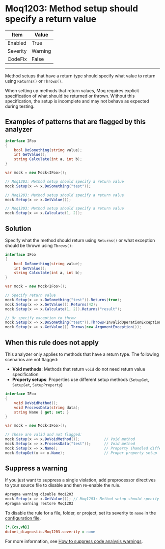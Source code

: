 # Moq1203: Method setup should specify a return value

| Item     | Value   |
| -------- | ------- |
| Enabled  | True    |
| Severity | Warning |
| CodeFix  | False   |

---

Method setups that have a return type should specify what value to return using `Returns()` or `Throws()`.

When setting up methods that return values, Moq requires explicit specification of what should be returned or thrown. Without this specification, the setup is incomplete and may not behave as expected during testing.

## Examples of patterns that are flagged by this analyzer

```csharp
interface IFoo
{
    bool DoSomething(string value);
    int GetValue();
    string Calculate(int a, int b);
}

var mock = new Mock<IFoo>();

// Moq1203: Method setup should specify a return value
mock.Setup(x => x.DoSomething("test"));

// Moq1203: Method setup should specify a return value
mock.Setup(x => x.GetValue());

// Moq1203: Method setup should specify a return value
mock.Setup(x => x.Calculate(1, 2));
```

## Solution

Specify what the method should return using `Returns()` or what exception should be thrown using `Throws()`:

```csharp
interface IFoo
{
    bool DoSomething(string value);
    int GetValue();
    string Calculate(int a, int b);
}

var mock = new Mock<IFoo>();

// Specify return value
mock.Setup(x => x.DoSomething("test")).Returns(true);
mock.Setup(x => x.GetValue()).Returns(42);
mock.Setup(x => x.Calculate(1, 2)).Returns("result");

// Or specify exception to throw
mock.Setup(x => x.DoSomething("test")).Throws<InvalidOperationException>();
mock.Setup(x => x.GetValue()).Throws(new ArgumentException());
```

## When this rule does not apply

This analyzer only applies to methods that have a return type. The following scenarios are not flagged:

- **Void methods**: Methods that return `void` do not need return value specification
- **Property setups**: Properties use different setup methods (`SetupGet`, `SetupSet`, `SetupProperty`)

```csharp
interface IFoo
{
    void DoVoidMethod();
    void ProcessData(string data);
    string Name { get; set; }
}

var mock = new Mock<IFoo>();

// These are valid and not flagged:
mock.Setup(x => x.DoVoidMethod());           // Void method
mock.Setup(x => x.ProcessData("test"));      // Void method
mock.Setup(x => x.Name);                     // Property (handled differently)
mock.SetupGet(x => x.Name);                  // Proper property setup
```

## Suppress a warning

If you just want to suppress a single violation, add preprocessor directives to
your source file to disable and then re-enable the rule.

```csharp
#pragma warning disable Moq1203
mock.Setup(x => x.GetValue()); // Moq1203: Method setup should specify a return value
#pragma warning restore Moq1203
```

To disable the rule for a file, folder, or project, set its severity to `none`
in the
[configuration file](https://learn.microsoft.com/en-us/dotnet/fundamentals/code-analysis/configuration-files).

```ini
[*.{cs,vb}]
dotnet_diagnostic.Moq1203.severity = none
```

For more information, see
[How to suppress code analysis warnings](https://learn.microsoft.com/en-us/dotnet/fundamentals/code-analysis/suppress-warnings).
